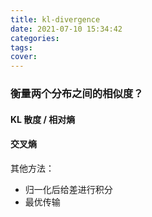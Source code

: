 ```yaml
---
title: kl-divergence
date: 2021-07-10 15:34:42
categories:
tags:
cover:
---
```


### 衡量两个分布之间的相似度？

#### KL 散度 / 相对熵



#### 交叉熵



其他方法：

* 归一化后给差进行积分
* 最优传输

